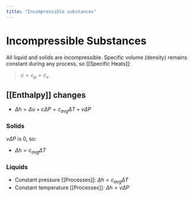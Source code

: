 ```yaml
---
title: "Incompressible substances"
---
```

# Incompressible Substances
All liquid and solids are incompressible.
Specific volume (density) remains constant during any process, so [[Specific Heats]]:

> $c = c_p = c_v$

## [[Enthalpy]] changes
- $\Delta h = \Delta u  + c \Delta P = c_{avg} \Delta T + v\Delta P$
### Solids
$v\Delta P$ is 0, so:
- $\Delta h = c_{avg} \Delta T$

### Liquids
- Constant pressure [[Processes]]: $\Delta h = c_{avg} \Delta T$
- Constant temperature [[Processes]]: $\Delta h = v \Delta P$

